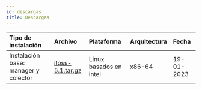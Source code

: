 ```yaml
---
id: descargas
title: Descargas
---
```



| Tipo de instalación | Archivo | Plataforma | Arquitectura |   Fecha   |
|  :---  |  :---  |  :---  |  :---  |  :---  |
| Instalación base: manager y colector | [itoss-5.1.tar.gz](https://github.com/fmalaspina/itoss.ar/releases/download/5.1/itoss-v5.1.tar.gz) | Linux basados en intel | x86-64 |  19-01-2023 |
